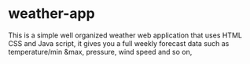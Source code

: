 # weather-app
This is a simple well organized weather web application that uses HTML CSS and  Java script, it gives you a full weekly forecast data such as temperature/min &amp;max, pressure, wind speed and so on,
